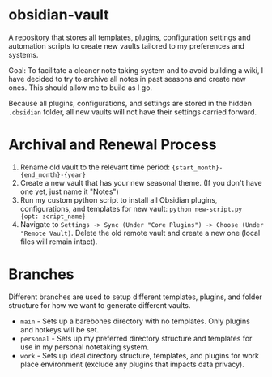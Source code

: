 # obsidian-vault
A repository that stores all templates, plugins, configuration settings and automation scripts to create new vaults tailored to my preferences and systems.

 Goal: To facilitate a cleaner note taking system and to avoid building a wiki, I have decided to try to archive all notes in past seasons and create new ones. This should allow me to build as I go.

Because all plugins, configurations, and settings are stored in the hidden `.obsidian` folder, all new vaults will not have their settings carried forward. 

# Archival and Renewal Process
1. Rename old vault to the relevant time period: `{start_month}-{end_month}-{year}`
2. Create a new vault that has your new seasonal theme. (If you don't have one yet, just name it "Notes")
3. Run my custom python script to install all Obsidian plugins, configurations, and templates for new vault: `python new-script.py {opt: script_name}`
4. Navigate to `Settings -> Sync (Under "Core Plugins") -> Choose (Under "Remote Vault)`. Delete the old remote vault and create a new one (local files will remain intact).

# Branches
Different branches are used to setup different templates, plugins, and folder structure for how we want to generate different vaults.
- `main` - Sets up a barebones directory with no templates. Only plugins and hotkeys will be set.
- `personal` - Sets up my preferred directory structure and templates for use in my personal notetaking system.
- `work` - Sets up ideal directory structure, templates, and plugins for work place environment (exclude any plugins that impacts data privacy).